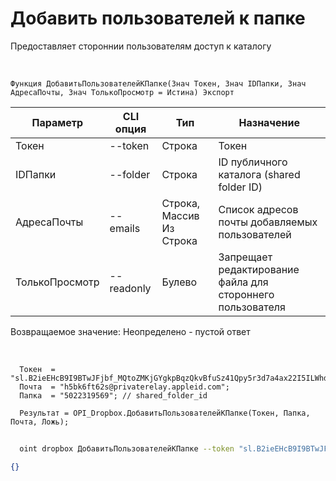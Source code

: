 ﻿---
sidebar_position: 4
---

# Добавить пользователей к папке
 Предоставляет стороннии пользователям доступ к каталогу


<br/>


`Функция ДобавитьПользователейКПапке(Знач Токен, Знач IDПапки, Знач АдресаПочты, Знач ТолькоПросмотр = Истина) Экспорт`

  | Параметр | CLI опция | Тип | Назначение |
  |-|-|-|-|
  | Токен | --token | Строка | Токен |
  | IDПапки | --folder | Строка | ID публичного каталога (shared folder ID) |
  | АдресаПочты | --emails | Строка, Массив Из Строка | Список адресов почты добавляемых пользователей |
  | ТолькоПросмотр | --readonly | Булево | Запрещает редактирование файла для стороннего пользователя |

  
  Возвращаемое значение:   Неопределено - пустой ответ

<br/>




```bsl title="Пример кода"
  Токен  = "sl.B2ieEHcB9I9BTwJFjbf_MQtoZMKjGYgkpBqzQkvBfuSz41Qpy5r3d7a4ax22I5ILWhd9KLbN5L...";
  Почта  = "h5bk6ft62s@privaterelay.appleid.com";
  Папка  = "5022319569"; // shared_folder_id
  
  Результат = OPI_Dropbox.ДобавитьПользователейКПапке(Токен, Папка, Почта, Ложь);
```
	


```sh title="Пример команды CLI"
    
  oint dropbox ДобавитьПользователейКПапке --token "sl.B2ieEHcB9I9BTwJFjbf_MQtoZMKjGYgkpBqzQkvBfuSz41Qpy5r3d7a4ax22I5ILWhd9KLbN5L..." --folder %folder% --emails %emails% --readonly %readonly%

```

```json title="Результат"
{}
```
